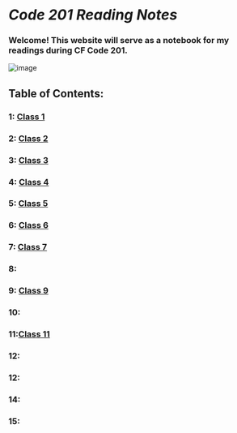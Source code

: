 # ***Code 201 Reading Notes***
### Welcome! This website will serve as a notebook for my readings during CF Code 201.
![image](https://inteng-storage.s3.amazonaws.com/img/iea/9lwjAVnM6E/sizes/ocde_resize_md.jpg)
## Table of Contents:
### 1: [Class 1](201/class-01.md)
### 2: [Class 2](201/class-02.md)
### 3: [Class 3](201/class-03.md)
### 4: [Class 4](201/class-04.md)
### 5: [Class 5](201/class-05.md)
### 6: [Class 6](201/class-06.md)
### 7: [Class 7](201/class-07.md)
### 8: 
### 9: [Class 9](201/class-09.md)
### 10:
### 11:[Class 11](201/class-11.md)
### 12:
### 12:
### 14:
### 15:
